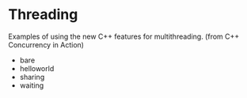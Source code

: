 # Threading

Examples of using the new C++ features for multithreading.
(from C++ Concurrency in Action)

* bare
* helloworld
* sharing
* waiting
